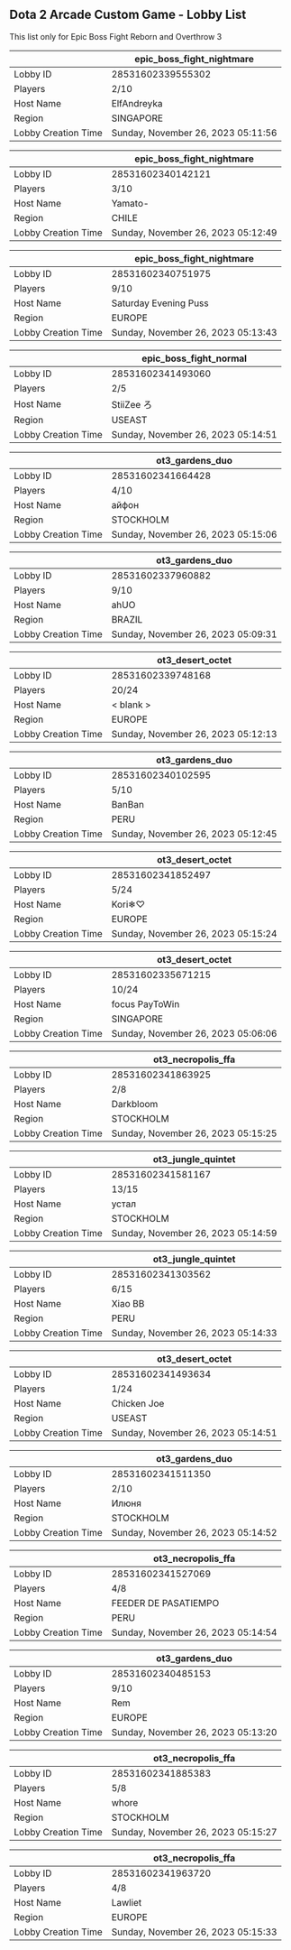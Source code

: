 ## Dota 2 Arcade Custom Game - Lobby List

This list only for Epic Boss Fight Reborn and Overthrow 3

|  | epic_boss_fight_nightmare |
| ------ | ------ |
| Lobby ID | 28531602339555302 |
| Players | 2/10 |
| Host Name | ElfAndreyka |
| Region | SINGAPORE |
| Lobby Creation Time | Sunday, November 26, 2023 05:11:56 |


|  | epic_boss_fight_nightmare |
| ------ | ------ |
| Lobby ID | 28531602340142121 |
| Players | 3/10 |
| Host Name | Yamato- |
| Region | CHILE |
| Lobby Creation Time | Sunday, November 26, 2023 05:12:49 |


|  | epic_boss_fight_nightmare |
| ------ | ------ |
| Lobby ID | 28531602340751975 |
| Players | 9/10 |
| Host Name | Saturday Evening Puss |
| Region | EUROPE |
| Lobby Creation Time | Sunday, November 26, 2023 05:13:43 |


|  | epic_boss_fight_normal |
| ------ | ------ |
| Lobby ID | 28531602341493060 |
| Players | 2/5 |
| Host Name | StiiZee ろ |
| Region | USEAST |
| Lobby Creation Time | Sunday, November 26, 2023 05:14:51 |


|  | ot3_gardens_duo |
| ------ | ------ |
| Lobby ID | 28531602341664428 |
| Players | 4/10 |
| Host Name | айфон |
| Region | STOCKHOLM |
| Lobby Creation Time | Sunday, November 26, 2023 05:15:06 |


|  | ot3_gardens_duo |
| ------ | ------ |
| Lobby ID | 28531602337960882 |
| Players | 9/10 |
| Host Name | ahUO |
| Region | BRAZIL |
| Lobby Creation Time | Sunday, November 26, 2023 05:09:31 |


|  | ot3_desert_octet |
| ------ | ------ |
| Lobby ID | 28531602339748168 |
| Players | 20/24 |
| Host Name | < blank > |
| Region | EUROPE |
| Lobby Creation Time | Sunday, November 26, 2023 05:12:13 |


|  | ot3_gardens_duo |
| ------ | ------ |
| Lobby ID | 28531602340102595 |
| Players | 5/10 |
| Host Name | BanBan |
| Region | PERU |
| Lobby Creation Time | Sunday, November 26, 2023 05:12:45 |


|  | ot3_desert_octet |
| ------ | ------ |
| Lobby ID | 28531602341852497 |
| Players | 5/24 |
| Host Name | Kori❄♡ |
| Region | EUROPE |
| Lobby Creation Time | Sunday, November 26, 2023 05:15:24 |


|  | ot3_desert_octet |
| ------ | ------ |
| Lobby ID | 28531602335671215 |
| Players | 10/24 |
| Host Name | focus PayToWin |
| Region | SINGAPORE |
| Lobby Creation Time | Sunday, November 26, 2023 05:06:06 |


|  | ot3_necropolis_ffa |
| ------ | ------ |
| Lobby ID | 28531602341863925 |
| Players | 2/8 |
| Host Name | Darkbloom |
| Region | STOCKHOLM |
| Lobby Creation Time | Sunday, November 26, 2023 05:15:25 |


|  | ot3_jungle_quintet |
| ------ | ------ |
| Lobby ID | 28531602341581167 |
| Players | 13/15 |
| Host Name | устал |
| Region | STOCKHOLM |
| Lobby Creation Time | Sunday, November 26, 2023 05:14:59 |


|  | ot3_jungle_quintet |
| ------ | ------ |
| Lobby ID | 28531602341303562 |
| Players | 6/15 |
| Host Name | Xiao BB |
| Region | PERU |
| Lobby Creation Time | Sunday, November 26, 2023 05:14:33 |


|  | ot3_desert_octet |
| ------ | ------ |
| Lobby ID | 28531602341493634 |
| Players | 1/24 |
| Host Name | Chicken Joe |
| Region | USEAST |
| Lobby Creation Time | Sunday, November 26, 2023 05:14:51 |


|  | ot3_gardens_duo |
| ------ | ------ |
| Lobby ID | 28531602341511350 |
| Players | 2/10 |
| Host Name | Илюня |
| Region | STOCKHOLM |
| Lobby Creation Time | Sunday, November 26, 2023 05:14:52 |


|  | ot3_necropolis_ffa |
| ------ | ------ |
| Lobby ID | 28531602341527069 |
| Players | 4/8 |
| Host Name | FEEDER DE PASATIEMPO |
| Region | PERU |
| Lobby Creation Time | Sunday, November 26, 2023 05:14:54 |


|  | ot3_gardens_duo |
| ------ | ------ |
| Lobby ID | 28531602340485153 |
| Players | 9/10 |
| Host Name | Rem |
| Region | EUROPE |
| Lobby Creation Time | Sunday, November 26, 2023 05:13:20 |


|  | ot3_necropolis_ffa |
| ------ | ------ |
| Lobby ID | 28531602341885383 |
| Players | 5/8 |
| Host Name | whore |
| Region | STOCKHOLM |
| Lobby Creation Time | Sunday, November 26, 2023 05:15:27 |


|  | ot3_necropolis_ffa |
| ------ | ------ |
| Lobby ID | 28531602341963720 |
| Players | 4/8 |
| Host Name | Lawliet |
| Region | EUROPE |
| Lobby Creation Time | Sunday, November 26, 2023 05:15:33 |


